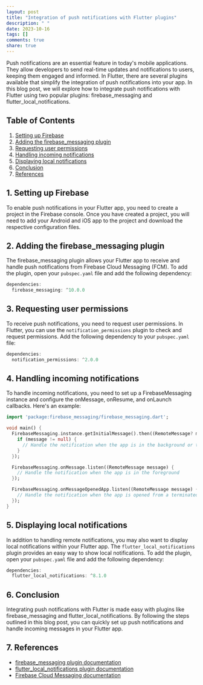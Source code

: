 ```yaml
---
layout: post
title: "Integration of push notifications with Flutter plugins"
description: " "
date: 2023-10-16
tags: []
comments: true
share: true
---
```


Push notifications are an essential feature in today's mobile applications. They allow developers to send real-time updates and notifications to users, keeping them engaged and informed. In Flutter, there are several plugins available that simplify the integration of push notifications into your app. In this blog post, we will explore how to integrate push notifications with Flutter using two popular plugins: firebase_messaging and flutter_local_notifications.

## Table of Contents
1. [Setting up Firebase](#setting-up-firebase)
2. [Adding the firebase_messaging plugin](#adding-the-firebase_messaging-plugin)
3. [Requesting user permissions](#requesting-user-permissions)
4. [Handling incoming notifications](#handling-incoming-notifications)
5. [Displaying local notifications](#displaying-local-notifications)
6. [Conclusion](#conclusion)
7. [References](#references)

## 1. Setting up Firebase <a name="setting-up-firebase"></a>
To enable push notifications in your Flutter app, you need to create a project in the Firebase console. Once you have created a project, you will need to add your Android and iOS app to the project and download the respective configuration files.

## 2. Adding the firebase_messaging plugin <a name="adding-the-firebase_messaging-plugin"></a>
The firebase_messaging plugin allows your Flutter app to receive and handle push notifications from Firebase Cloud Messaging (FCM). To add the plugin, open your `pubspec.yaml` file and add the following dependency:

```dart
dependencies:
  firebase_messaging: ^10.0.0
```

## 3. Requesting user permissions <a name="requesting-user-permissions"></a>
To receive push notifications, you need to request user permissions. In Flutter, you can use the `notification_permissions` plugin to check and request permissions. Add the following dependency to your `pubspec.yaml` file:

```dart
dependencies:
  notification_permissions: ^2.0.0
```

## 4. Handling incoming notifications <a name="handling-incoming-notifications"></a>
To handle incoming notifications, you need to set up a FirebaseMessaging instance and configure the onMessage, onResume, and onLaunch callbacks. Here's an example:

```dart
import 'package:firebase_messaging/firebase_messaging.dart';

void main() {
  FirebaseMessaging.instance.getInitialMessage().then((RemoteMessage? message) {
    if (message != null) {
      // Handle the notification when the app is in the background or terminated
    }
  });

  FirebaseMessaging.onMessage.listen((RemoteMessage message) {
    // Handle the notification when the app is in the foreground
  });

  FirebaseMessaging.onMessageOpenedApp.listen((RemoteMessage message) {
    // Handle the notification when the app is opened from a terminated state
  });
}
```

## 5. Displaying local notifications <a name="displaying-local-notifications"></a>
In addition to handling remote notifications, you may also want to display local notifications within your Flutter app. The `flutter_local_notifications` plugin provides an easy way to show local notifications. To add the plugin, open your `pubspec.yaml` file and add the following dependency:

```dart
dependencies:
  flutter_local_notifications: ^8.1.0
```

## 6. Conclusion <a name="conclusion"></a>
Integrating push notifications with Flutter is made easy with plugins like firebase_messaging and flutter_local_notifications. By following the steps outlined in this blog post, you can quickly set up push notifications and handle incoming messages in your Flutter app.

## 7. References <a name="references"></a>
- [firebase_messaging plugin documentation](https://pub.dev/packages/firebase_messaging)
- [flutter_local_notifications plugin documentation](https://pub.dev/packages/flutter_local_notifications)
- [Firebase Cloud Messaging documentation](https://firebase.google.com/docs/cloud-messaging)